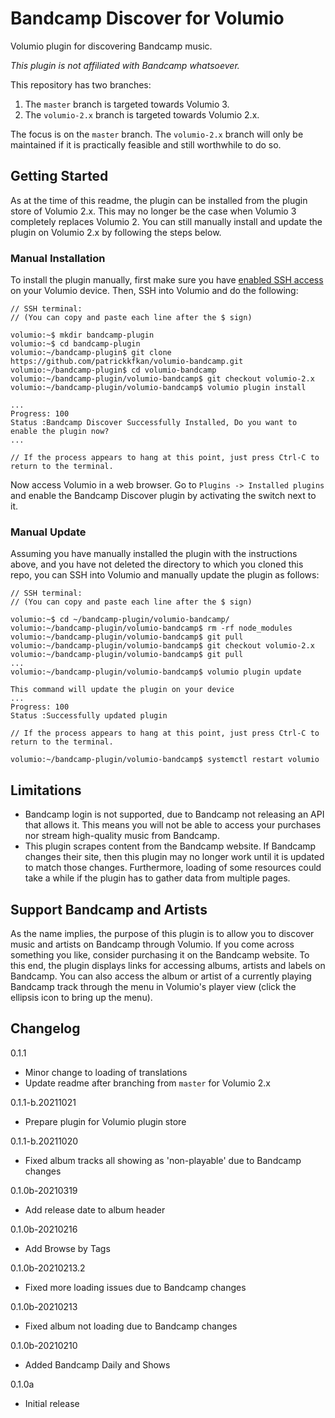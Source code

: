 # Bandcamp Discover for Volumio

Volumio plugin for discovering Bandcamp music.

*This plugin is not affiliated with Bandcamp whatsoever.*

This repository has two branches:

1. The `master` branch is targeted towards Volumio 3.
2. The `volumio-2.x` branch is targeted towards Volumio 2.x.

The focus is on the `master` branch. The `volumio-2.x` branch will only be maintained if it is practically feasible and still worthwhile to do so.

## Getting Started

As at the time of this readme, the plugin can be installed from the plugin store of Volumio 2.x. This may no longer be the case when Volumio 3 completely replaces Volumio 2. You can still manually install and update the plugin on Volumio 2.x by following the steps below.

### Manual Installation

To install the plugin manually, first make sure you have [enabled SSH access](https://volumio.github.io/docs/User_Manual/SSH.html) on your Volumio device. Then, SSH into Volumio and do the following:

```
// SSH terminal:
// (You can copy and paste each line after the $ sign)

volumio:~$ mkdir bandcamp-plugin
volumio:~$ cd bandcamp-plugin
volumio:~/bandcamp-plugin$ git clone https://github.com/patrickkfkan/volumio-bandcamp.git
volumio:~/bandcamp-plugin$ cd volumio-bandcamp
volumio:~/bandcamp-plugin/volumio-bandcamp$ git checkout volumio-2.x
volumio:~/bandcamp-plugin/volumio-bandcamp$ volumio plugin install

...
Progress: 100
Status :Bandcamp Discover Successfully Installed, Do you want to enable the plugin now?
...

// If the process appears to hang at this point, just press Ctrl-C to return to the terminal.
```

Now access Volumio in a web browser. Go to ``Plugins -> Installed plugins`` and enable the Bandcamp Discover plugin by activating the switch next to it.

### Manual Update

Assuming you have manually installed the plugin with the instructions above, and you have not deleted the directory to which you cloned this repo, you can SSH into Volumio and manually update the plugin as follows:

```
// SSH terminal:
// (You can copy and paste each line after the $ sign)

volumio:~$ cd ~/bandcamp-plugin/volumio-bandcamp/
volumio:~/bandcamp-plugin/volumio-bandcamp$ rm -rf node_modules
volumio:~/bandcamp-plugin/volumio-bandcamp$ git pull
volumio:~/bandcamp-plugin/volumio-bandcamp$ git checkout volumio-2.x
volumio:~/bandcamp-plugin/volumio-bandcamp$ git pull
...
volumio:~/bandcamp-plugin/volumio-bandcamp$ volumio plugin update

This command will update the plugin on your device
...
Progress: 100
Status :Successfully updated plugin

// If the process appears to hang at this point, just press Ctrl-C to return to the terminal.

volumio:~/bandcamp-plugin/volumio-bandcamp$ systemctl restart volumio
```

## Limitations

- Bandcamp login is not supported, due to Bandcamp not releasing an API that allows it. This means you will not be able to access your purchases nor stream high-quality music from Bandcamp.
- This plugin scrapes content from the Bandcamp website. If Bandcamp changes their site, then this plugin may no longer work until it is updated to match those changes. Furthermore, loading of some resources could take a while if the plugin has to gather data from multiple pages.

## Support Bandcamp and Artists

As the name implies, the purpose of this plugin is to allow you to discover music and artists on Bandcamp through Volumio. If you come across something you like, consider purchasing it on the Bandcamp website. To this end, the plugin displays links for accessing albums, artists and labels on Bandcamp. You can also access the album or artist of a currently playing Bandcamp track through the menu in Volumio's player view (click the ellipsis icon to bring up the menu).

## Changelog

0.1.1
- Minor change to loading of translations
- Update readme after branching from `master` for Volumio 2.x

0.1.1-b.20211021
- Prepare plugin for Volumio plugin store

0.1.1-b.20211020
- Fixed album tracks all showing as 'non-playable' due to Bandcamp changes

0.1.0b-20210319
- Add release date to album header

0.1.0b-20210216
- Add Browse by Tags

0.1.0b-20210213.2
- Fixed more loading issues due to Bandcamp changes

0.1.0b-20210213
- Fixed album not loading due to Bandcamp changes

0.1.0b-20210210
- Added Bandcamp Daily and Shows

0.1.0a
- Initial release

